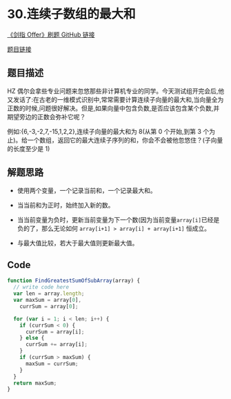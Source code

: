 # 30.连续子数组的最大和

[《剑指 Offer》刷题 GitHub 链接](https://github.com/zhning12/Coding-Interviews)

[题目链接](https://www.nowcoder.com/practice/459bd355da1549fa8a49e350bf3df484?tpId=13&tqId=11183&rp=2&ru=/ta/coding-interviews&qru=/ta/coding-interviews/question-ranking)

## 题目描述

HZ 偶尔会拿些专业问题来忽悠那些非计算机专业的同学。今天测试组开完会后,他又发话了:在古老的一维模式识别中,常常需要计算连续子向量的最大和,当向量全为正数的时候,问题很好解决。但是,如果向量中包含负数,是否应该包含某个负数,并期望旁边的正数会弥补它呢？

例如:{6,-3,-2,7,-15,1,2,2},连续子向量的最大和为 8(从第 0 个开始,到第 3 个为止)。给一个数组，返回它的最大连续子序列的和，你会不会被他忽悠住？(子向量的长度至少是 1)

## 解题思路

- 使用两个变量，一个记录当前和，一个记录最大和。

- 当当前和为正时，始终加入新的数。

- 当当前变量为负时，更新当前变量为下一个数(因为当前变量`array[i]`已经是负的了，那么无论如何 `array[i+1] > array[i] + array[i+1]` 恒成立。

- 与最大值比较，若大于最大值则更新最大值。

## Code

```javascript
function FindGreatestSumOfSubArray(array) {
  // write code here
  var len = array.length;
  var maxSum = array[0],
    currSum = array[0];

  for (var i = 1; i < len; i++) {
    if (currSum < 0) {
      currSum = array[i];
    } else {
      currSum += array[i];
    }
    if (currSum > maxSum) {
      maxSum = currSum;
    }
  }
  return maxSum;
}
```

